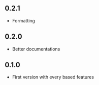 ## 0.2.1

- Formatting

## 0.2.0

- Better documentations

## 0.1.0

- First version with every based features
